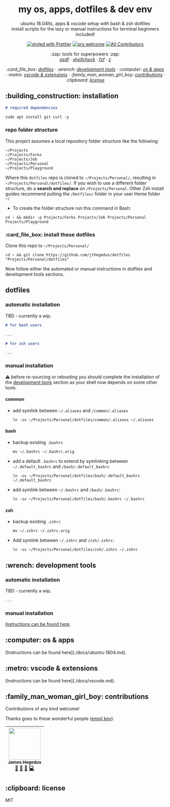 <h1 align="center">my os, apps, dotfiles & dev env</h1>

<p align="center">ubuntu 18.04lts, apps & vscode setup with bash & zsh dotfiles<br/>install scripts for the lazy or manual instructions for terminal beginners included!</p>

<!-- badges -->

<p align="center">
  <a href="https://github.com/prettier/prettier"><img alt="styled with Prettier" src="https://img.shields.io/badge/code_style-prettier-ff69b4.svg?style=flat" /></a>
  <a href="http://makeapullrequest.com"><img alt="prs welcome" src="https://img.shields.io/badge/PRs-welcome-brightgreen.svg?style=flat" /></a>
  <a href="contribs"><img alt="All Contributors" src="https://img.shields.io/badge/all_contributors-1-orange.svg?style=flat" /></a>
</p>

<!-- some tools used -->

<p align="center">
    :zap: tools for superpowers :zap:<br/>
    <em>
      <a href="https://github.com/asdf-vm/asdf">asdf</a>
      · <a href="https://github.com/koalaman/shellcheck">shellcheck</a>
      · <a href="https://github.com/junegunn/fzf">fzf</a>
      · <a href="https://github.com/rupa/z">z</a>
    </em>
</p>

<!-- toc -->

<p align="center">
    <em>
    :card_file_box: <a href="#dotfiles">dotfiles</a>
    · :wrench: <a href="#development_tools">development tools</a>
    · :computer: <a href="./docs/ubuntu-1804.md">os & apps</a>
    · :metro: <a href="./docs/vscode.md">vscode & extensions</a>
    · :family_man_woman_girl_boy: <a href="#contribs">contributions</a>
    · :clipboard: <a href="#license">license</a>
    </em>
</p>

<h2 id="installation">:building_construction: installation</h2>

```markdown
# required dependencies

sudo apt install git curl -y
```

<h3 id="repo_folder_structure">repo folder structure</h3>

This project assumes a local repository folder structure like the following:

```
~/Projects
~/Projects/Forks
~/Projects/Job
~/Projects/Personal
~/Projects/Playground
```

Where this `dotfiles` repo is cloned to `~/Projects/Personal/`, resulting in `~/Projects/Personal/dotfiles/`. If you wish to use a different folder structure, do a **search and replace** on `/Projects/Personal`. Other Zsh install guides recommend putting the `/Dotfiles/` folder in your user Home folder `~/`

- To create the folder structure run this command in Bash:

```shell
cd ~ && mkdir -p Projects/Forks Projects/Job Projects/Personal Projects/Playground
```

<h3 id="install_dotfiles">:card_file_box: install these dotfiles</h3>

Clone this repo to `~/Projects/Personal/`

```shell
cd ~ && git clone https://github.com/jthegedus/dotfiles "Projects/Personal/dotfiles"
```

Now follow either the automated or manual instructions in dotfiles and development tools sections.

<h2 id="dotfiles">dotfiles</h2>

<h3 id="dotfiles_automatic">automatic installation</h3>

TBD - currently a wip.

```markdown
# for bash users

...

# for zsh users

...
```

<h3 id="dotfiles_manual">manual installation</h3>

:warning: before re-sourcing or rebooting you should complete the installation of the <a href="#development_tools">development tools</a> section as your shell now depends on some other tools.

#### common

- add symlink between `~/.aliases` and `/common/.aliases`
  ```shell
  ln -sv ~/Projects/Personal/dotfiles/common/.aliases ~/.aliases
  ```

#### bash

- backup existing `.bashrc`

  ```shell
  mv ~/.bashrc ~/.bashrc.orig
  ```

- add a default `.bashrc` to extend by symlinking between `~/.default_bashrc` and `/bash/.default_bashrc`

  ```shell
  ln -sv ~/Projects/Personal/dotfiles/bash/.default_bashrc ~/.default_bashrc
  ```

- add symlink between `~/.bashrc` and `/bash/.bashrc`:

  ```shell
  ln -sv ~/Projects/Personal/dotfiles/bash/.bashrc ~/.bashrc
  ```

#### zsh

- backup existing `.zshrc`

  ```shell
  mv ~/.zshrc ~/.zshrc.orig
  ```

- Add symlink between `~/.zshrc` and `/zsh/.zshrc`:

  ```shell
  ln -sv ~/Projects/Personal/dotfiles/zsh/.zshrc ~/.zshrc
  ```

<h2 id="development_tools">:wrench: development tools</h2>

<h3 id="dev_tools_automatic">automatic installation</h3>

TBD - currently a wip.

```markdown
...
```

<h3 id="dev_tools_manual">manual installation</h3>

[Instructions can be found here](/docs/dev-tools-manual.md).

<h2 id="os-and-apps">:computer: os & apps</h2>
[Instructions can be found here](./docs/ubuntu-1804.md).

<h2 id="os-and-apps">:metro: vscode & extensions</h2>
[Instructions can be found here](./docs/vscode.md).

<h2 id="contribs">:family_man_woman_girl_boy: contributions</h2>

Contributions of any kind welcome!

Thanks goes to these wonderful people ([emoji key](https://github.com/kentcdodds/all-contributors#emoji-key)):

<!-- ALL-CONTRIBUTORS-LIST:START - Do not remove or modify this section -->
<!-- prettier-ignore -->
| [<img src="https://avatars2.githubusercontent.com/u/20798510?v=4" width="100px;"/><br /><sub><b>James Hegedus</b></sub>](https://medium.com/@jthegedus)<br />[📖](https://github.com/jthegedus/dotfiles/commits?author=jthegedus "Documentation") [📝](#blog-jthegedus "Blogposts") [🎨](#design-jthegedus "Design") [💻](https://github.com/jthegedus/dotfiles/commits?author=jthegedus "Code") |
| :---: |

<!-- ALL-CONTRIBUTORS-LIST:END -->

<h2 id="license">:clipboard: license</h2>

MIT

